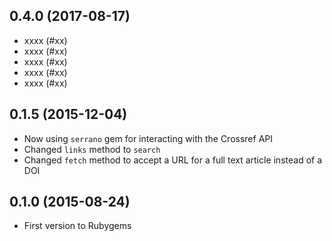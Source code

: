## 0.4.0 (2017-08-17)

* xxxx (#xx)
* xxxx (#xx)
* xxxx (#xx)
* xxxx (#xx)
* xxxx (#xx)

## 0.1.5 (2015-12-04)

* Now using `serrano` gem for interacting with the Crossref API
* Changed `links` method to `search`
* Changed `fetch` method to accept a URL for a full text article instead of a DOI

## 0.1.0 (2015-08-24)

* First version to Rubygems
